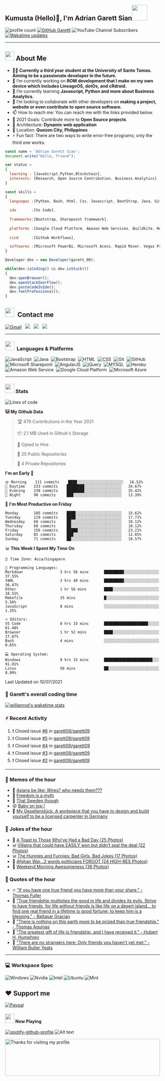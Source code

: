 <h2> Kumusta (Hello)🙏, I'm Adrian Garett Sian<img src="https://media.giphy.com/media/12oufCB0MyZ1Go/giphy.gif" width="50"></h2>

![profile count](https://komarev.com/ghpvc/?username=garett09&color=red)
[![GitHub Garettl](https://img.shields.io/github/followers/garett09?label=follow&style=social)](https://github.com/garett09)
![YouTube Channel Subscribers](https://img.shields.io/youtube/channel/subscribers/UChAoCAh1jVTaMz0Sc61X5Xw?style=social)
[![Wakatime updates](https://github.com/garett09/garett09/actions/workflows/update-commits.yml/badge.svg?branch=main)](https://github.com/garett09/garett09/actions/workflows/update-commits.yml)

---

## <img src="https://media.giphy.com/media/fTsZNbPQxJWtor2LXE/giphy.gif"  width="30">&nbsp;About Me
-   👩‍💻  **Currently a third year student at the University of Santo Tomas. Aiming to be a passionate developer in the future.**
-   🔭  I’m currently working on  **ROM development that I make on my own device which includes LineageOS, dotOs, and cRdroid.**
-   🌱  I’m currently learning **Javascript, Python and more about Business Analytics.**
-   👯  I’m looking to collaborate with other developers on **making a project, website or even contribute to open source software.**
-   📫  How to reach me: You can reach me with the links provided below. 
-   🥅  2021 Goals: Contribute more to **Open Source projects**
-   👷  Architecture: **Dynamic web application**
-   📍   Location: **Quezon City, Philippines** 
-   ⚡  Fun fact: There are two ways to write error-free programs; only the third one works.

```javascript
const name = 'Adrian Garett Sian';
document.write("Hello, friend");

var status = 
{ 
  learning : [JavaScript,Python,Blockchain],
  interests: [Research, Open Source Contribution, Business Analytics]
}

const skills = 
{
  languages :[Python, Bash, Html, Css, Javascript, BootStrap, Java, Git, Markdown, AngularJs, AccessSQL, MySQL],
  
  ide       :[Vs Code],
  
  frameworks:[Bootstrap, Sharepoint framework],
  
  platforms :[Google Cloud Platform, Amazon Web Services, Buildkite, Heroku, Microsoft Sharepoint],
  
  cicd      :[Github Workflows],

  softwares :[Microsoft PowerBi, Microsoft Acess, Rapid Miner, Vegas Pro]
}

Developer dev = new Developer(garett_09);

while(dev.isCoding() && dev.isStuck())  
{
  dev.openBrowser();
  dev.openStackOverFlow();
  dev.pasteCodeInIde();
  dev.feelProfessional();
}
```

## <img src="https://media.giphy.com/media/c5vDr1rkcbcrBwG9SX/giphy.gif" width="30">&nbsp; Contact me

<a href="mailto:adriansian@gmail.com"><img alt="Gmail" src="https://img.shields.io/badge/Gmail-D14836?style=for-the-badge&logo=gmail&logoColor=white" /></a> &nbsp;
<a href="https://instagram.com/adriansian"><img src="https://img.shields.io/badge/@adriansian_-E4405F?style=for-the-badge&logo=instagram&logoColor=white"/></a> &nbsp;
<a href="https://t.me/garett_09"><img src="https://img.shields.io/badge/@garett_09_-2CA5E0?style=for-the-badge&logo=telegram&logoColor=white"/></a> &nbsp;
<a href="https://www.linkedin.com/in/adrian-garett-sian-766775159/"><img src="https://img.shields.io/badge/-Adrian%20Garett%20Sian-blue?style=flat-square&logo=Linkedin&logoColor=white&link=https://www.linkedin.com/in/adrian-garett-sian-766775159/"/></a> &nbsp;

---

###  <img src="https://media.giphy.com/media/WUlplcMpOCEmTGBtBW/giphy.gif" width="30"> &nbsp;Languages & Platforms

![JavaScript](https://img.shields.io/badge/JavaScript-F7DF1E?style=for-the-badge&logo=javascript&logoColor=black)&nbsp;
![Java](https://img.shields.io/badge/Java-ED8B00?style=for-the-badge&logo=java&logoColor=white)&nbsp;
![Bootstrap](https://img.shields.io/badge/Bootstrap-563D7C?style=for-the-badge&logo=bootstrap&logoColor=white)&nbsp;
![HTML](https://img.shields.io/badge/HTML5-E34F26?style=for-the-badge&logo=html5&logoColor=white)&nbsp;
![CSS](https://img.shields.io/badge/CSS3-1572B6?style=for-the-badge&logo=css3&logoColor=white)&nbsp;
![Git](https://img.shields.io/badge/git-%23F05033.svg?style=for-the-badge&logo=git&logoColor=white)&nbsp;
![GitHub](https://img.shields.io/badge/GitHub-100000?style=for-the-badge&logo=github&logoColor=white)&nbsp;
![Microsoft Sharepoint](https://img.shields.io/badge/Microsoft_SharePoint-0078D4?style=for-the-badge&logo=microsoft-sharepoint&logoColor=white)&nbsp;
![AngularJS](https://img.shields.io/badge/AngularJS-E23237?style=for-the-badge&logo=angularjs&logoColor=white)&nbsp;
![jQuery](https://img.shields.io/badge/jQuery-0769AD?style=for-the-badge&logo=jquery&logoColor=white)&nbsp;
![MYSQL](https://img.shields.io/badge/MySQL-00000F?style=for-the-badge&logo=mysql&logoColor=white)&nbsp;
![Heroku](https://img.shields.io/badge/Heroku-430098?style=for-the-badge&logo=heroku&logoColor=white)&nbsp;
![Amazon Web Service](https://img.shields.io/badge/Amazon_AWS-232F3E?style=for-the-badge&logo=amazon-aws&logoColor=white)&nbsp;
![Google Cloud Platform](https://img.shields.io/badge/Google_Cloud-4285F4?style=for-the-badge&logo=google-cloud&logoColor=white)&nbsp;
![Microsoft Azure](https://img.shields.io/badge/Microsoft_Azure-0089D6?style=for-the-badge&logo=microsoft-azure&logoColor=white)&nbsp;

---

### <img src="https://media.giphy.com/media/l378c04F2fjeZ7vH2/giphy.gif" width="30">&nbsp;Stats


<!--START_SECTION:waka-->
![Lines of code](https://img.shields.io/badge/From%20Hello%20World%20I%27ve%20Written-45701%20lines%20of%20code-blue)

**🐱 My Github Data** 

> 🏆 479 Contributions in the Year 2021
 > 
> 📦 2.1 MB Used in Github's Storage 
 > 
> 💼 Opted to Hire
 > 
> 📜 25 Public Repositories 
 > 
> 🔑 4 Private Repositories  
 > 
**I'm an Early 🐤** 

```text
🌞 Morning    111 commits    ████░░░░░░░░░░░░░░░░░░░░░   16.52% 
🌆 Daytime    233 commits    ████████░░░░░░░░░░░░░░░░░   34.67% 
🌃 Evening    238 commits    ████████░░░░░░░░░░░░░░░░░   35.42% 
🌙 Night      90 commits     ███░░░░░░░░░░░░░░░░░░░░░░   13.39%

```
📅 **I'm Most Productive on Friday** 

```text
Monday       105 commits    ████░░░░░░░░░░░░░░░░░░░░░   15.62% 
Tuesday      119 commits    ████░░░░░░░░░░░░░░░░░░░░░   17.71% 
Wednesday    68 commits     ██░░░░░░░░░░░░░░░░░░░░░░░   10.12% 
Thursday     68 commits     ██░░░░░░░░░░░░░░░░░░░░░░░   10.12% 
Friday       156 commits    █████░░░░░░░░░░░░░░░░░░░░   23.21% 
Saturday     85 commits     ███░░░░░░░░░░░░░░░░░░░░░░   12.65% 
Sunday       71 commits     ██░░░░░░░░░░░░░░░░░░░░░░░   10.57%

```


📊 **This Week I Spent My Time On** 

```text
⌚︎ Time Zone: Asia/Singapore

💬 Programming Languages: 
Markdown                 3 hrs 56 mins       █████████░░░░░░░░░░░░░░░░   37.55% 
YAML                     3 hrs 49 mins       █████████░░░░░░░░░░░░░░░░   36.47% 
Other                    1 hr 56 mins        ████░░░░░░░░░░░░░░░░░░░░░   18.52% 
Makefile                 35 mins             █░░░░░░░░░░░░░░░░░░░░░░░░   5.56% 
JavaScript               8 mins              ░░░░░░░░░░░░░░░░░░░░░░░░░   1.35%

🔥 Editors: 
VS Code                  8 hrs 33 mins       ████████████████████░░░░░   81.48% 
Browser                  1 hr 52 mins        ████░░░░░░░░░░░░░░░░░░░░░   17.87% 
Bash                     4 mins              ░░░░░░░░░░░░░░░░░░░░░░░░░   0.65%

💻 Operating System: 
Windows                  9 hrs 33 mins       ██████████████████████░░░   91.01% 
Linux                    56 mins             ██░░░░░░░░░░░░░░░░░░░░░░░   8.99%

```


 Last Updated on 10/07/2021
<!--END_SECTION:waka-->



### 🐐 Garett's overall coding time
[![willianrod's wakatime stats](https://github-readme-stats.vercel.app/api/wakatime?username=garett_09&layout=compact&custom_title=All%20time%20coding%20stats)](https://github.com/anuraghazra/github-readme-stats)


### :zap: Recent Activity

<!--START_SECTION:activity-->
1. ❗️ Closed issue [#6](https://github.com/garett09/garett09/issues/6) in [garett09/garett09](https://github.com/garett09/garett09)
2. ❗️ Closed issue [#5](https://github.com/garett09/garett09/issues/5) in [garett09/garett09](https://github.com/garett09/garett09)
3. ❗️ Closed issue [#4](https://github.com/garett09/garett09/issues/4) in [garett09/garett09](https://github.com/garett09/garett09)
4. ❗️ Closed issue [#3](https://github.com/garett09/garett09/issues/3) in [garett09/garett09](https://github.com/garett09/garett09)
5. ❗️ Closed issue [#2](https://github.com/garett09/garett09/issues/2) in [garett09/garett09](https://github.com/garett09/garett09)
<!--END_SECTION:activity-->

---

### 📣 Memes of the hour

<!-- MEMES:START -->
 - 🚖 [Asians be like: Wires? who needs them???](http://9gag.com/gag/a4ErK9p)
 - 🚯 [Freedom is a myth](http://9gag.com/gag/aNp2rwA)
 - 🚯 [That Sweden though](http://9gag.com/gag/axMnd4b)
 - 😝 [Baby on top !](http://9gag.com/gag/a8EXWoY)
 - 🚅 [My Gesellenst&uuml;ck. A workpiece that you have to design and build yourself to be a licensed carpenter in Germany](http://9gag.com/gag/a7E6LWe)<!-- MEMES:END -->

### 📣 Jokes of the hour

<!-- JOKES:START -->
 - 🐔 [A Toast to Those Who’ve Had a Bad Day (25 Photos)](https://thechive.com/2021/07/10/a-toast-to-those-whove-had-a-bad-day-25-photos/)
 - 🕉 [Villains that could have EASILY won but didn’t seal the deal (22 Photos)](https://thechive.com/2021/07/10/villains-that-could-have-easily-won-but-didnt-seal-the-deal-22-photos/)
 - 🕉 [The Hunnies and Funnies: Bad Girls, Bad Jokes (17 Photos)](https://thechive.com/2021/07/10/the-hunnies-and-funnies-bad-girls-bad-jokes-17-photos/)
 - 👾 [Afghan War…2 words politicians FORGOT (24 HIGH-RES Photos)](https://thechive.com/2021/07/10/afghan-war2-words-politicians-forgot/)
 - 🎈 [Weekend Morning Awesomeness (38 Photos)](https://thechive.com/2021/07/10/weekend-morning-awesomeness-38-photos-50/)<!-- JOKES:END -->

### 📣 Quotes of the hour

<!-- QUOTES:START -->
 - 🔥 ["If you have one true friend you have more than your share." - Thomas Fuller](https://www.brainyquote.com/quotes/thomas_fuller_151904)
 - 🌮 ["True friendship multiplies the good in life and divides its evils. Strive to have friends, for life without friends is like life on a desert island... to find one real friend in a lifetime is good fortune; to keep him is a blessing." - Baltasar Gracian](https://www.brainyquote.com/quotes/baltasar_gracian_408657)
 - 🌮 ["There is nothing on this earth more to be prized than true friendship." - Thomas Aquinas](https://www.brainyquote.com/quotes/thomas_aquinas_163328)
 - 💯 ["The greatest gift of life is friendship, and I have received it." - Hubert H. Humphrey](https://www.brainyquote.com/quotes/hubert_h_humphrey_152599)
 - 💫 ["There are no strangers here; Only friends you haven't yet met." - William Butler Yeats](https://www.brainyquote.com/quotes/william_butler_yeats_383082)<!-- QUOTES:END -->

--- 
### 💻 Workspace Spec

![Windows](https://img.shields.io/badge/Windows-11-0078D6?style=for-the-badge&logo=windows&logoColor=white)
![Nvidia](https://img.shields.io/badge/NVIDIA-RTX3070-76B900?style=for-the-badge&logo=nvidia&logoColor=white)
![Intel](https://img.shields.io/badge/Intel-Core_i7_10th-0071C5?style=for-the-badge&logo=intel&logoColor=white)
![Ubuntu](https://img.shields.io/badge/Ubuntu-E95420?style=for-the-badge&logo=ubuntu&logoColor=white)
![Mint](https://img.shields.io/badge/Linux_Mint-87CF3E?style=for-the-badge&logo=linux-mint&logoColor=white)


## ❤ Support me
[![Paypal](https://img.shields.io/badge/PayPal-garett_09?style=for-the-badge&logo=paypal&logoColor=white)](https://paypal.me/garett_09)


#### <img src="https://media.giphy.com/media/vybWlRniCXzZC/giphy.gif" width="30">&nbsp;Now Playing 

 [![spotify-github-profile](https://spotify-github-profile.vercel.app/api/view?uid=garett_09&cover_image=true&theme=default)](https://spotify-github-profile.vercel.app/api/view?uid=garett_09&redirect=true)
![Alt text](https://spotify-recently-played-readme.vercel.app/api?user=garett_09&width=510)

<img height="120" alt="Thanks for visiting my profile" width="100%" src="https://github.com/dibyendu415/dibyendu415/blob/master/marquee.svg" />
